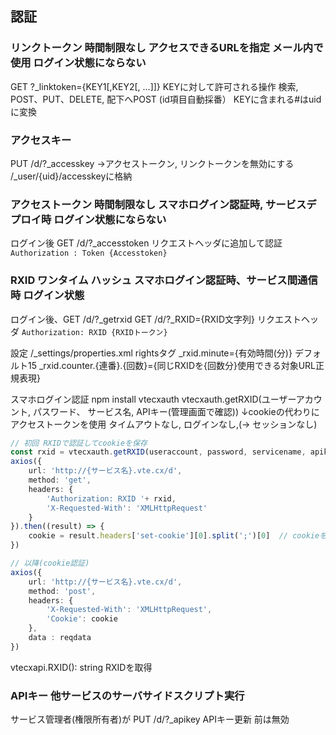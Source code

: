 ## 認証

### リンクトークン 時間制限なし アクセスできるURLを指定 メール内で使用 ログイン状態にならない
GET ?_linktoken={KEY1[,KEY2[, ...]]}
KEYに対して許可される操作 検索, POST、PUT、DELETE, 配下へPOST (id項目自動採番）
KEYに含まれる#はuidに変換

### アクセスキー
PUT /d/?_accesskey →アクセストークン, リンクトークンを無効にする
/_user/{uid}/accesskeyに格納

### アクセストークン 時間制限なし スマホログイン認証時, サービスデプロイ時 ログイン状態にならない
ログイン後 GET /d/?_accesstoken
リクエストヘッダに追加して認証 `Authorization : Token {Accesstoken}`

### RXID ワンタイム ハッシュ スマホログイン認証時、サービス間通信時 ログイン状態
ログイン後、GET /d/?_getrxid
GET /d/?_RXID={RXID文字列}
リクエストヘッダ `Authorization: RXID {RXIDトークン}`

設定 /_settings/properties.xml rightsタグ
_rxid.minute={有効時間(分)} デフォルト15
_rxid.counter.{連番}.{回数}={同じRXIDを{回数分}使用できる対象URL正規表現}

スマホログイン認証
npm install vtecxauth
vtecxauth.getRXID(ユーザーアカウント, パスワード、 サービス名, APIキー(管理画面で確認))
↓cookieの代わりにアクセストークンを使用 タイムアウトなし, ログインなし,(→ セッションなし)

```ts
// 初回 RXIDで認証してcookieを保存
const rxid = vtecxauth.getRXID(useraccount, password, servicename, apikey)
axios({
    url: 'http://{サービス名}.vte.cx/d',
    method: 'get',
    headers: {
        'Authorization: RXID '+ rxid,
        'X-Requested-With': 'XMLHttpRequest'
    }
}).then((result) => {
    cookie = result.headers['set-cookie'][0].split(';')[0]  // cookieを保存
})

// 以降(cookie認証)
axios({
    url: 'http://{サービス名}.vte.cx/d',
    method: 'post',
    headers: {
        'X-Requested-With': 'XMLHttpRequest',
        'Cookie': cookie
    },
    data : reqdata
})
```
vtecxapi.RXID(): string RXIDを取得

### APIキー 他サービスのサーバサイドスクリプト実行
サービス管理者(権限所有者)が PUT /d/?_apikey APIキー更新 前は無効
